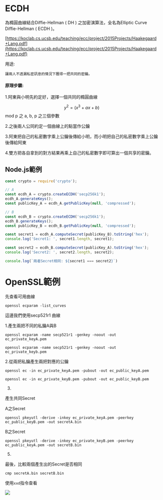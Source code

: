 # ECDH

為橢圓曲線結合Diffie-Hellman \( DH \) 之加密演算法，全名為Elliptic Curve Diffie-Hellman \( ECDH \)。

[https://koclab.cs.ucsb.edu/teaching/ecc/project/2015Projects/Haakegaard+Lang.pdf](https://koclab.cs.ucsb.edu/teaching/ecc/project/2015Projects/Haakegaard+Lang.pdf)

用途:

```
讓兩人不透漏私密訊息的情況下獲得一把共同的密鑰。
```

#### 原理步驟:

1.阿東與小明先約定好，選擇一個共同的橢圓曲線

$$y^2 = (x^3 + ax + b)$$ mod p 之 a, b, p 之三個參數

2.之後兩人公同約定一個曲線上的點當作公鑰

3.阿東把自己的私密數字乘上公鑰後傳給小明，而小明把自己的私密數字乘上公鑰後傳給阿東

4.雙方把各自拿到的對方結果再乘上自己的私密數字即可算出一個共享的密鑰。

## Node.js範例

```js
const crypto = require('crypto');

// A
const ecdh_A = crypto.createECDH('secp256k1');
ecdh_A.generateKeys();
const publicKey_A = ecdh_A.getPublicKey(null, 'compressed');

// B
const ecdh_B = crypto.createECDH('secp256k1');
ecdh_B.generateKeys();
const publicKey_B = ecdh_B.getPublicKey(null, 'compressed');

const secret1 = ecdh_A.computeSecret(publicKey_B).toString('hex');
console.log('Secret1: ', secret1.length, secret1);

const secret2 = ecdh_B.computeSecret(publicKey_A).toString('hex');
console.log('Secret2: ', secret2.length, secret2);

console.log(`兩者Secret相同: ${secret1 === secret2}`)
```

# OpenSSL範例

先查看可用曲線

```
openssl ecparam -list_curves
```

這邊我們使用secp521r1 曲線

1.產生兩把不同的私鑰A與B

```
openssl ecparam -name secp521r1 -genkey -noout -out ec_private_keyA.pem

openssl ecparam -name secp521r1 -genkey -noout -out ec_private_keyb.pem
```

2.從兩把私鑰產生兩把對應的公鑰

```
openssl ec -in ec_private_keyA.pem -pubout -out ec_public_keyA.pem

openssl ec -in ec_private_keyB.pem -pubout -out ec_public_keyB.pem
```

3.

產生共同Secret

A之Secret

```
openssl pkeyutl -derive -inkey ec_private_keyA.pem -peerkey ec_public_keyB.pem -out secretA.bin
```

B之Secret

```
openssl pkeyutl -derive -inkey ec_private_keyB.pem -peerkey ec_public_keyA.pem -out secretB.bin
```

5.

最後，比較兩個產生出的Secret是否相同

```
cmp secretA.bin secretB.bin
```

使用`xxd`指令查看

![](https://easonwang01.gitbooks.io/blockchain-and-cryptography/content/assets/832.png)

